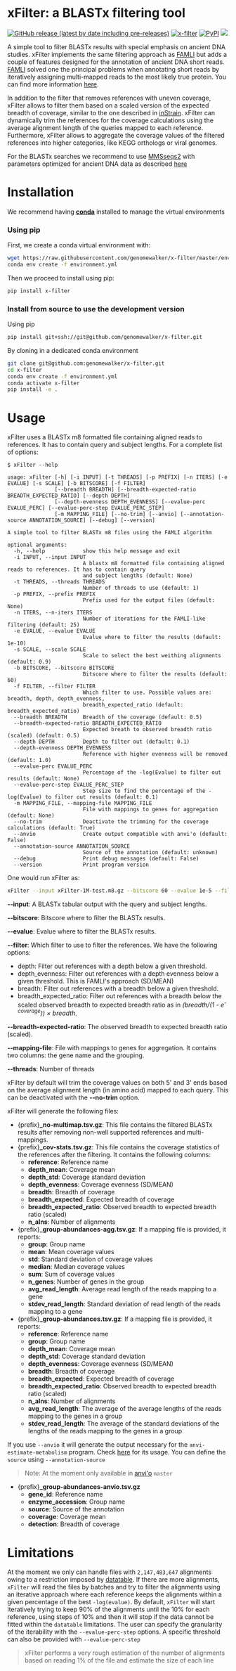 
# xFilter: a BLASTx filtering tool


[![GitHub release (latest by date including pre-releases)](https://img.shields.io/github/v/release/genomewalker/x-filter?include_prereleases&label=version)](https://github.com/genomewalker/x-filter/releases) [![x-filter](https://github.com/genomewalker/x-filter/workflows/xFilter_ci/badge.svg)](https://github.com/genomewalker/x-filter/actions) [![PyPI](https://img.shields.io/pypi/v/x-filter)](https://pypi.org/project/x-filter/) [![](https://img.shields.io/conda/v/genomewalker/x-filter)](https://anaconda.org/genomewalker/x-filter)

A simple tool to filter BLASTx results with special emphasis on ancient DNA studies. xFilter implements the same filtering approach as [FAMLI](https://bmcbioinformatics.biomedcentral.com/articles/10.1186/s12859-020-03802-0) but adds a couple of features designed for the annotation of ancient DNA short reads. [FAMLI](https://bmcbioinformatics.biomedcentral.com/articles/10.1186/s12859-020-03802-0) solved one the principal problems when annotating short reads by iteratively assigning multi-mapped reads to the most likely true protein. You can find more information [here](https://www.minot.bio/home/2018/4/4/famli).

In addition to the filter that removes references with uneven coverage, xFilter allows to filter them based on a scaled version of the expected breadth of coverage, similar to the one described in [inStrain](https://instrain.readthedocs.io/en/latest/important_concepts.html#detecting-organisms-in-metagenomic-data). xFilter can dynamically trim the references for the coverage calculations using the average alignment length of the queries mapped to each reference. Furthermore, xFilter allows to aggregate the coverage values of the filtered references into higher categories, like KEGG orthologs or viral genomes.

For the BLASTx searches we recommend to use [MMSseqs2](https://github.com/soedinglab/MMseqs2) with parameters optimized for ancient DNA data as described [here](#)

# Installation

We recommend having [**conda**](https://docs.conda.io/en/latest/) installed to manage the virtual environments

### Using pip

First, we create a conda virtual environment with:

```bash
wget https://raw.githubusercontent.com/genomewalker/x-filter/master/environment.yml
conda env create -f environment.yml
```

Then we proceed to install using pip:

```bash
pip install x-filter
```

### Install from source to use the development version

Using pip

```bash
pip install git+ssh://git@github.com/genomewalker/x-filter.git
```

By cloning in a dedicated conda environment

```bash
git clone git@github.com:genomewalker/x-filter.git
cd x-filter
conda env create -f environment.yml
conda activate x-filter
pip install -e .
```


# Usage

xFilter uses a BLASTx m8 formatted file containing aligned reads to references. It has to contain query and subject lengths. For a complete list of options:

```
$ xFilter --help

usage: xFilter [-h] [-i INPUT] [-t THREADS] [-p PREFIX] [-n ITERS] [-e EVALUE] [-s SCALE] [-b BITSCORE] [-f FILTER]
               [--breadth BREADTH] [--breadth-expected-ratio BREADTH_EXPECTED_RATIO] [--depth DEPTH]
               [--depth-evenness DEPTH_EVENNESS] [--evalue-perc EVALUE_PERC] [--evalue-perc-step EVALUE_PERC_STEP]
               [-m MAPPING_FILE] [--no-trim] [--anvio] [--annotation-source ANNOTATION_SOURCE] [--debug] [--version]

A simple tool to filter BLASTx m8 files using the FAMLI algorithm

optional arguments:
  -h, --help            show this help message and exit
  -i INPUT, --input INPUT
                        A blastx m8 formatted file containing aligned reads to references. It has to contain query
                        and subject lengths (default: None)
  -t THREADS, --threads THREADS
                        Number of threads to use (default: 1)
  -p PREFIX, --prefix PREFIX
                        Prefix used for the output files (default: None)
  -n ITERS, --n-iters ITERS
                        Number of iterations for the FAMLI-like filtering (default: 25)
  -e EVALUE, --evalue EVALUE
                        Evalue where to filter the results (default: 1e-10)
  -s SCALE, --scale SCALE
                        Scale to select the best weithing alignments (default: 0.9)
  -b BITSCORE, --bitscore BITSCORE
                        Bitscore where to filter the results (default: 60)
  -f FILTER, --filter FILTER
                        Which filter to use. Possible values are: breadth, depth, depth_evenness,
                        breadth_expected_ratio (default: breadth_expected_ratio)
  --breadth BREADTH     Breadth of the coverage (default: 0.5)
  --breadth-expected-ratio BREADTH_EXPECTED_RATIO
                        Expected breath to observed breadth ratio (scaled) (default: 0.5)
  --depth DEPTH         Depth to filter out (default: 0.1)
  --depth-evenness DEPTH_EVENNESS
                        Reference with higher evenness will be removed (default: 1.0)
  --evalue-perc EVALUE_PERC
                        Percentage of the -log(Evalue) to filter out results (default: None)
  --evalue-perc-step EVALUE_PERC_STEP
                        Step size to find the percentage of the -log(Evalue) to filter out results (default: 0.1)
  -m MAPPING_FILE, --mapping-file MAPPING_FILE
                        File with mappings to genes for aggregation (default: None)
  --no-trim             Deactivate the trimming for the coverage calculations (default: True)
  --anvio               Create output compatible with anvi'o (default: False)
  --annotation-source ANNOTATION_SOURCE
                        Source of the annotation (default: unknown)
  --debug               Print debug messages (default: False)
  --version             Print program version
```

One would run xFilter as:

```bash
xFilter --input xFilter-1M-test.m8.gz --bitscore 60 --evalue 1e-5 --filter breadth_expected_ratio --breadth-expected-ratio 0.4 --n-iters 25 --mapping-file ko_gene_list.tsv.gz --threads 8
```

**--input**: A BLASTx tabular output with the query and subject lengths.

**--bitscore**: Bitscore where to filter the BLASTx results.

**--evalue**: Evalue where to filter the BLASTx results.

**--filter**: Which filter to use to filter the references. We have the following options:
 - depth: Filter out references with a depth below a given threshold. 
 - depth_evenness: Filter out references with a depth evenness below a given threshold. This is FAMLI's approach (SD/MEAN)
 - breadth: Filter out references with a breadth below a given threshold.
 - breadth_expected_ratio: Filter out references with a breadth below the scaled observed breadth to expected breadth ratio as in _(breadth/(1 - e<sup>-coverage</sup>)) &#215; breadth_. 

**--breadth-expected-ratio**: The observed breadth to expected breadth ratio (scaled).

**--mapping-file**: File with mappings to genes for aggregation. It contains two columns: the gene name and the grouping.

**--threads**: Number of threads

xFilter by default will trim the coverage values on both 5' and 3' ends based on the average alignment length (in amino acid) mapped to each query. This can be deactivated with the **--no-trim** option.

xFilter will generate the following files:
 - {prefix}**_no-multimap.tsv.gz**: This file contains the filtered BLASTx results after removing non-well supported references and multi-mappings.
 - {prefix}**_cov-stats.tsv.gz**: This file contains the coverage statistics of the references after the filtering. It contains the following columns:
   - **reference**: Reference name
   - **depth_mean**: Coverage mean
   - **depth_std**: Coverage standard deviation
   - **depth_evenness**: Coverage evenness (SD/MEAN)
   - **breadth**: Breadth of coverage
   - **breadth_expected**: Expected breadth of coverage
   - **breadth_expected_ratio**: Observed breadth to expected breadth ratio (scaled)
   - **n_alns**: Number of alignments
  - {prefix}**_group-abundances-agg.tsv.gz**: If a mapping file is provided, it reports:
    - **group**: Group name
    - **mean**: Mean coverage values
    - **std**: Standard deviation of coverage values
    - **median**: Median coverage values
    - **sum**: Sum of coverage values
    - **n_genes**: Number of genes in the group
    - **avg_read_length**: Average read length of the reads mapping to a gene
    - **stdev_read_length**: Standard deviation of read length of the reads mapping to a gene
  - {prefix}**_group-abundances.tsv.gz**: If a mapping file is provided, it reports:
    - **reference**: Reference name
    - **group**: Group name
    - **depth_mean**: Coverage mean
    - **depth_std**: Coverage standard deviation
    - **depth_evenness**: Coverage evenness (SD/MEAN)
    - **breadth**: Breadth of coverage
    - **breadth_expected**: Expected breadth of coverage
    - **breadth_expected_ratio**: Observed breadth to expected breadth ratio (scaled)
    - **n_alns**: Number of alignments
    - **avg_read_length**: The average of the average lengths of the reads mapping to the genes in a group
    - **stdev_read_length**: The average of the standard deviations of the lengths of the reads mapping to the genes in a group

If you use `--anvio` it will generate the output necessary for the `anvi-estimate-metabolism` program. Check [here](https://github.com/merenlab/anvio/pull/1890) for its usage. You can define the `source` using `--annotation-source`

> Note: At the moment only available in [anvi'o](https://github.com/merenlab/anvio/) `master`

- {prefix}**_group-abundances-anvio.tsv.gz**
  - **gene_id**: Reference name
  - **enzyme_accession**: Group name
  - **source**: Source of the annotation
  - **coverage**: Coverage mean
  - **detection**: Breadth of coverage


# Limitations

At the moment we only can handle files with `2,147,483,647` alignments owing to a restriction imposed by [datatable](https://github.com/h2oai/datatable/issues/2336). If there are more alignments, `xFilter` will read the files by batches and try to filter the alignments using an iterative approach where each reference keeps the alignments within a given percentage of the best `-log(evalue)`. By default, `xFilter` will start iteratively trying to keep 90% of the alignments until the 10% for each reference, using steps of 10% and then it will stop if the data cannot be fitted within the `datatable` limitations. The user can specify the granularity of the iterability with the `--evalue-perc-step` options. A specific threshold can also be provided with `--evalue-perc-step`

> xFilter performs a very rough estimation of the number of alignments based on reading 1% of the file and estimate the size of each line 